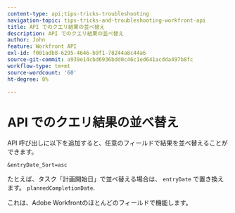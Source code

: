 ```yaml
---
content-type: api;tips-tricks-troubleshooting
navigation-topic: tips-tricks-and-troubleshooting-workfront-api
title: API でのクエリ結果の並べ替え
description: API でのクエリ結果の並べ替え
author: John
feature: Workfront API
exl-id: f001adb8-6295-4646-b9f1-78244a8c44a6
source-git-commit: a939e14cbd6936bdd0c46c1ed641acdda497b8fc
workflow-type: tm+mt
source-wordcount: '60'
ht-degree: 0%

---
```



# API でのクエリ結果の並べ替え

API 呼び出しに以下を追加すると、任意のフィールドで結果を並べ替えることができます。

```
&entryDate_Sort=asc
```

たとえば、タスク「計画開始日」で並べ替える場合は、 `entryDate` で置き換えます。 `plannedCompletionDate`.

これは、Adobe Workfrontのほとんどのフィールドで機能します。
